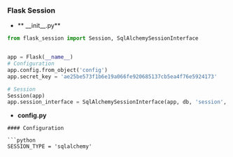 ### Flask Session

* ** \_\_init\_\_.py**

```python
from flask_session import Session, SqlAlchemySessionInterface


app = Flask(__name__)
# Configuration
app.config.from_object('config')
app.secret_key = 'ae25be573f1b6e19a066fe920685137cb5ea4f76e5924173'

# Session
Session(app)
app.session_interface = SqlAlchemySessionInterface(app, db, 'session', '')
```

* **config.py**
```
#### Configuration

```python
SESSION_TYPE = 'sqlalchemy'
```


 